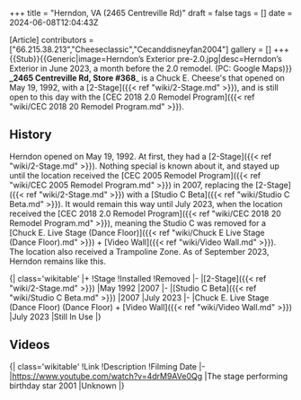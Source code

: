 +++
title = "Herndon, VA (2465 Centreville Rd)"
draft = false
tags = []
date = 2024-06-08T12:04:43Z

[Article]
contributors = ["66.215.38.213","Cheeseclassic","Cecanddisneyfan2004"]
gallery = []
+++
{{Stub}}{{Generic|image=Herndon’s Exterior pre-2.0.jpg|desc=Herndon’s Exterior in June 2023, a month before the 2.0 remodel. (PC: Google Maps)}}
**_2465 Centreville Rd, Store #368**_ is a Chuck E. Cheese's that opened on
May 19, 1992, with a [2-Stage]({{< ref "wiki/2-Stage.md" >}}), and is still open to this day with the [CEC 2018 2.0 Remodel Program]({{< ref "wiki/CEC 2018 20 Remodel Program.md" >}}).

## History ##
Herndon opened on May 19, 1992. At first, they had a [2-Stage]({{< ref "wiki/2-Stage.md" >}}). Nothing special is known about it, and stayed up until the location received the [CEC 2005 Remodel Program]({{< ref "wiki/CEC 2005 Remodel Program.md" >}}) in 2007, replacing the [2-Stage]({{< ref "wiki/2-Stage.md" >}}) with a [Studio C Beta]({{< ref "wiki/Studio C Beta.md" >}}). It would remain this way until July 2023, when the location received the [CEC 2018 2.0 Remodel Program]({{< ref "wiki/CEC 2018 20 Remodel Program.md" >}}), meaning the Studio C was removed for a [Chuck E. Live Stage (Dance Floor)]({{< ref "wiki/Chuck E Live Stage (Dance Floor).md" >}}) + [Video Wall]({{< ref "wiki/Video Wall.md" >}}). The location also received a Trampoline Zone. As of September 2023, Herndon remains like this.

{| class='wikitable'
|+
!Stage
!Installed
!Removed
|-
|[2-Stage]({{< ref "wiki/2-Stage.md" >}})
|May 1992
|2007
|-
|[Studio C Beta]({{< ref "wiki/Studio C Beta.md" >}})
|2007
|July 2023
|-
|Chuck E. Live Stage (Dance Floor) (Dance Floor) + [Video Wall]({{< ref "wiki/Video Wall.md" >}})
|July 2023
|Still In Use
|}

## Videos ##
{| class='wikitable'
!Link
!Description
!Filming Date
|-
|https://www.youtube.com/watch?v=4drM9AVe0Qg
|The stage performing birthday star 2001
|Unknown
|}